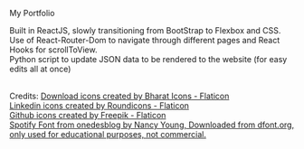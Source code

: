 My Portfolio

Built in ReactJS, slowly transitioning from BootStrap to Flexbox and CSS. 
<br>Use of React-Router-Dom to navigate through different pages and React Hooks for scrollToView. 
<br>Python script to update JSON data to be rendered to the website (for easy edits all at once)

<br>Credits: 
<a href="https://www.flaticon.com/free-icons/download" title="download icons">Download icons created by Bharat Icons - Flaticon</a><br>
<a href="https://www.flaticon.com/free-icons/linkedin" title="linkedin icons">Linkedin icons created by Roundicons - Flaticon</a><br>
<a href="https://www.flaticon.com/free-icons/github" title="github icons">Github icons created by Freepik - Flaticon</a><br>
<a href="https://onedesblog.com/spotify-circular-font-free-download/" title="spotify font">Spotify Font from onedesblog by Nancy Young, Downloaded from dfont.org, only used for educational purposes, not commercial.</a><br>
